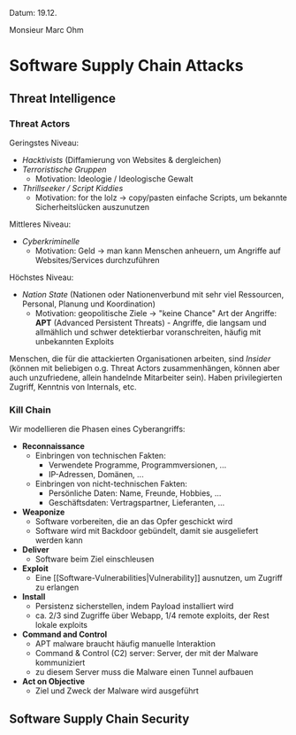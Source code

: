 Datum: 19.12.

Monsieur Marc Ohm

# Software Supply Chain Attacks

## Threat Intelligence

### Threat Actors

Geringstes Niveau: 
- *Hacktivists* (Diffamierung von Websites & dergleichen)
- *Terroristische Gruppen*
	- Motivation: Ideologie / Ideologische Gewalt
- *Thrillseeker / Script Kiddies*
	- Motivation: for the lolz
-> copy/pasten einfache Scripts, um bekannte Sicherheitslücken auszunutzen

Mittleres Niveau:
- *Cyberkriminelle*
	- Motivation: Geld
-> man kann Menschen anheuern, um Angriffe auf Websites/Services durchzuführen

Höchstes Niveau:
- *Nation State* (Nationen oder Nationenverbund mit sehr viel Ressourcen, Personal, Planung und Koordination)
	- Motivation: geopolitische Ziele
-> "keine Chance"
Art der Angriffe: **APT** (Advanced Persistent Threats) - Angriffe, die langsam und allmählich und schwer detektierbar voranschreiten, häufig mit unbekannten Exploits


Menschen, die für die attackierten Organisationen arbeiten, sind *Insider* (können mit beliebigen o.g. Threat Actors zusammenhängen, können aber auch unzufriedene, allein handelnde Mitarbeiter sein).
Haben privilegierten Zugriff, Kenntnis von Internals, etc.

### Kill Chain

Wir modellieren die Phasen eines Cyberangriffs:
- **Reconnaissance**
	- Einbringen von technischen Fakten:
		- Verwendete Programme, Programmversionen, ...
		- IP-Adressen, Domänen, ...
	- Einbringen von nicht-technischen Fakten:
		- Persönliche Daten: Name, Freunde, Hobbies, ...
		- Geschäftsdaten: Vertragspartner, Lieferanten, ...
- **Weaponize**
	- Software vorbereiten, die an das Opfer geschickt wird
	- Software wird mit Backdoor gebündelt, damit sie ausgeliefert werden kann
- **Deliver**
	- Software beim Ziel einschleusen
- **Exploit**
	- Eine [[Software-Vulnerabilities|Vulnerability]] ausnutzen, um Zugriff zu erlangen
- **Install**
	- Persistenz sicherstellen, indem Payload installiert wird
	- ca. 2/3 sind Zugriffe über Webapp, 1/4 remote exploits, der Rest lokale exploits
- **Command and Control**
	- APT malware braucht häufig manuelle Interaktion
	- Command & Control (C2) server: Server, der mit der Malware kommuniziert
	- zu diesem Server muss die Malware einen Tunnel aufbauen
- **Act on Objective**
	- Ziel und Zweck der Malware wird ausgeführt
## Software Supply Chain Security